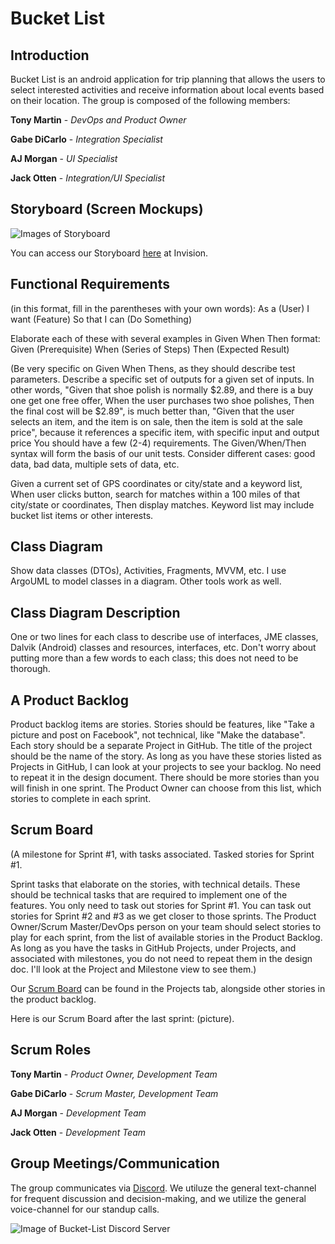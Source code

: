 # Bucket List

## Introduction

Bucket List is an android application for trip planning that allows the users to select interested activities and receive information about local events based on their location. The group is composed of the following members:

**Tony Martin** - *DevOps and Product Owner*

**Gabe DiCarlo** - *Integration Specialist*

**AJ Morgan** - *UI Specialist*

**Jack Otten** - *Integration/UI Specialist*

## Storyboard (Screen Mockups)

![Images of Storyboard](https://user-images.githubusercontent.com/64533297/120045723-a497f880-bfde-11eb-8f7f-3802b0b9015b.png)

You can access our Storyboard [here](https://projects.invisionapp.com/prototype/ckp7io8bz0005de01heazlgrf/play) at Invision.

## Functional Requirements

(in this format, fill in the parentheses with your own words):
As a (User)
I want (Feature)
So that I can (Do Something)

Elaborate each of these with several examples in Given When Then format:
Given (Prerequisite)
When (Series of Steps)
Then (Expected Result)

(Be very specific on Given When Thens, as they should describe test parameters. Describe a specific set of outputs for a given set of inputs. In other words, "Given that shoe polish is normally $2.89, and there is a buy one get one free offer, When the user purchases two shoe polishes, Then the final cost will be $2.89",  is much better than, "Given that the user selects an item, and the item is on sale, then the item is sold at the sale price", because it references a specific item, with specific input and output price You should have a few (2-4) requirements. The Given/When/Then syntax will form the basis of our unit tests. Consider different cases: good data, bad data, multiple sets of data, etc.

Given a current set of GPS coordinates or city/state and a keyword list, 
When user clicks button, search for matches within a 100 miles of that city/state or coordinates,
Then display matches. Keyword list may include bucket list items or other interests.

## Class Diagram

Show data classes (DTOs), Activities, Fragments, MVVM, etc. I use ArgoUML to model classes in a diagram.  Other tools work as well.

## Class Diagram Description

One or two lines for each class to describe  use of interfaces, JME classes, Dalvik (Android) classes and resources, interfaces, etc. Don't worry about putting more than a few words to each class; this does not need to be thorough.

## A Product Backlog

Product backlog items are stories.  Stories should be features, like "Take a picture and post on Facebook", not technical, like "Make the database". Each story should be a separate Project in GitHub. The title of the project should be the name of the story. As long as you have these stories listed as Projects in GitHub, I can look at your projects to see your backlog. No need to repeat it in the design document. There should be more stories than you will finish in one sprint. The Product Owner can choose from this list, which stories to complete in each sprint.

## Scrum Board

(A milestone for Sprint #1, with tasks associated.
Tasked stories for Sprint #1.

Sprint tasks that elaborate on the stories, with technical details. These should be technical tasks that are required to implement one of the features. You only need to task out stories for Sprint #1. You can task out stories for Sprint #2 and #3 as we get closer to those sprints. The Product Owner/Scrum Master/DevOps person on your team should select stories to play for each sprint, from the list of available stories in the Product Backlog. As long as you have the tasks in GitHub Projects, under Projects, and associated with milestones, you do not need to repeat them in the design doc. I'll look at the Project and Milestone view to see them.)

Our [Scrum Board](https://github.com/marti5a6/Bucket-List/projects/2) can be found in the Projects tab, alongside other stories in the product backlog.

Here is our Scrum Board after the last sprint: (picture).

## Scrum Roles

**Tony Martin** - *Product Owner, Development Team*

**Gabe DiCarlo** - *Scrum Master, Development Team*

**AJ Morgan** - *Development Team*

**Jack Otten** - *Development Team*

## Group Meetings/Communication

The group communicates via [Discord](https://discord.com). We utiluze the general text-channel for frequent discussion and decision-making, and we utilize the general voice-channel for our standup calls.

![Image of Bucket-List Discord Server](https://i.ibb.co/w7J5xXd/image.png)

